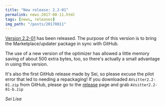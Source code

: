 ```yaml
---
title: "New release: 2.2-01"
permalink: news-2017-08-11.html
tags: [news, releases]
img_path: "/posts/20170811"
---
```


[Version 2.2-01](https://github.com/AVsitter/AVsitter/releases/tag/2.2-01) has been released. The purpose of this version is to bring the Marketplace/updater package in sync with GitHub.

The use of a new version of the optimizer has allowed a little memory saving of about 500 extra bytes, too, so there's actually a small advantage in using this version.

It's also the first GitHub release made by Sei, so please excuse the pilot error that led to needing a repackaging! If you downloaded `AVsitter2.2-01.zip` from GitHub, please go to the [release](https://github.com/AVsitter/AVsitter/releases/tag/2.2-01) page and grab `AVsitter2.2-01-b.zip`

*Sei Lisa*
